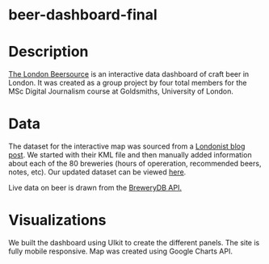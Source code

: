 # beer-dashboard-final

<h1>Description</h1>
<p><a href="http://igor.gold.ac.uk/~bcool001/portfolio/beer-dashboard/beer-dashboard.html">The London Beersource</a> is an interactive data dashboard of craft beer in London. It was created as a group project by four total members for the MSc Digital Journalism course at Goldsmiths, University of London. </p>

<h1>Data</h1>
<p>The dataset for the interactive map was sourced from a <a href="http://londonist.com/2015/02/mapped-londons-breweries-and-brewpubs-by-borough">Londonist blog post</a>. We started with their KML file and then manually added information about each of the 80 breweries (hours of opereration, recommended beers, notes, etc).
Our updated dataset can be viewed <a href="https://docs.google.com/spreadsheets/d/1yZg_1DYbCXARurBxQHlOEzJ8kAq1ASmvCJfKDHZZXWs/edit?usp=sharing">here</a>.

Live data on beer is drawn from the  <a href="http://www.brewerydb.com/developers/apps">BreweryDB API.</a>
</p>

<h1>Visualizations</h1>
<p>We built the dashboard using UIkit to create the different panels. The site is fully mobile responsive. Map was created using Google Charts API. </p>

